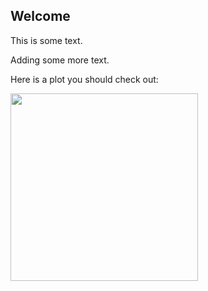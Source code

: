 <style>
    @page {
        size: letter portrait;
        margin: 2cm;
    }
</style>

## Welcome

This is some text.

Adding some more text.

Here is a plot you should check out:

<img src="{{ data['plot_values']['files']['plot_with_overlay_30.png']['url'] }}"  style="width: 300px;" />


